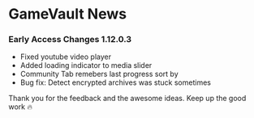 # GameVault News

### Early Access Changes 1.12.0.3

- Fixed youtube video player
- Added loading indicator to media slider
- Community Tab remebers last progress sort by
- Bug fix: Detect encrypted archives was stuck sometimes

Thank you for the feedback and the awesome ideas. Keep up the good work 🔥
